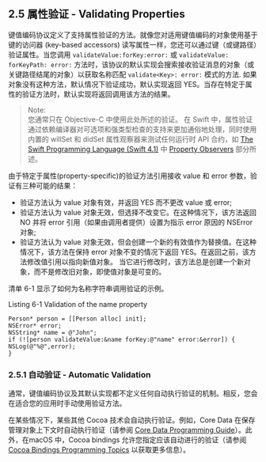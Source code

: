 ## 2.5 属性验证 - Validating Properties
键值编码协议定义了支持属性验证的方法。就像您对适用键值编码的对象使用基于键的访问器 (key-based accessors) 读写属性一样，您还可以通过键（或键路径）验证属性。当您调用 `validateValue:forKey:error:` 或 `validateValue: forKeyPath: error:` 方法时，该协议的默认实现会搜索接收验证消息的对象（或关键路径结尾的对象）以获取名称匹配 `validate<Key>: error:` 模式的方法. 如果对象没有这种方法，默认情况下验证成功，默认实现返回 YES。当存在特定于属性的验证方法时，默认实现将返回调用该方法的结果。

> Note:  
> 您通常只在 Objective-C 中使用此处所述的验证。 在 Swift 中，属性验证通过依赖编译器对可选项和强类型检查的支持来更加通俗地处理，同时使用内置的 willSet 和 didSet 属性观察器来测试任何运行时 API 合约，如 [The Swift Programming Language (Swift 4.1)](https://developer.apple.com/library/content/documentation/Swift/Conceptual/Swift_Programming_Language/index.html#//apple_ref/doc/uid/TP40014097) 中 [Property Observers](https://developer.apple.com/library/content/documentation/Swift/Conceptual/Swift_Programming_Language/Properties.html#//apple_ref/doc/uid/TP40014097-CH14-ID262) 部分所述。

由于特定于属性(property-specific)的验证方法引用接收 value 和 error 参数，验证有三种可能的结果：

* 验证方法认为 value 对象有效，并返回 YES 而不更改 value 或 error;
* 验证方法认为 value 对象无效，但选择不改变它。在这种情况下，该方法返回 NO 并将 error 引用（如果由调用者提供）设置为指示 error 原因的 NSError 对象;
* 验证方法认为 value 对象无效，但会创建一个新的有效值作为替换值。在这种情况下，该方法在保持 error 对象不变的情况下返回 YES。在返回之前，该方法修改值引用以指向新值对象。 当它进行修改时，该方法总是创建一个新对象，而不是修改旧对象，即使值对象是可变的。

清单 6-1 显示了如何为名称字符串调用验证的示例。

Listing 6-1 Validation of the name property

```
Person* person = [[Person alloc] init];
NSError* error;
NSString* name = @"John";
if (![person validateValue:&name forKey:@"name" error:&error]) {
NSLog(@"%@",error);
}
```

### 2.5.1 自动验证 - Automatic Validation
通常，键值编码协议及其默认实现都不定义任何自动执行验证的机制。相反，您会在适合您的应用时手动使用验证方法。

在某些情况下，某些其他 Cocoa 技术会自动执行验证。例如，Core Data 在保存管理对象上下文时自动执行验证（请参阅 [Core Data Programming Guide](https://developer.apple.com/library/content/documentation/Cocoa/Conceptual/CoreData/index.html#//apple_ref/doc/uid/TP40001075)）。此外，在macOS 中，Cocoa bindings 允许您指定应该自动进行的验证（请参阅[Cocoa Bindings Programming Topics](https://developer.apple.com/library/content/documentation/Cocoa/Conceptual/CocoaBindings/CocoaBindings.html#//apple_ref/doc/uid/10000167i) 以获取更多信息）。
